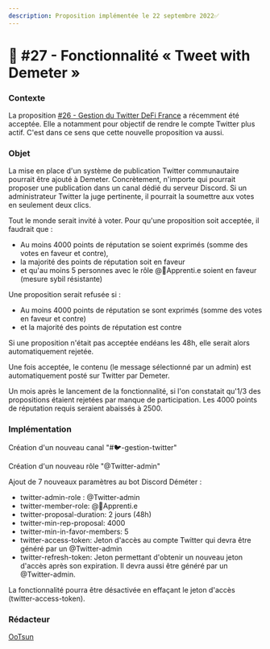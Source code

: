 ```yaml
---
description: Proposition implémentée le 22 septembre 2022✅
---
```


# 📜 #27 - Fonctionnalité « Tweet with Demeter »

### Contexte

La proposition [#26 - Gestion du Twitter DeFi France](https://docs.defi-france.org/dff/propositions/propositions-acceptees/26-gestion-du-twitter-defi-france) a récemment été acceptée. Elle a notamment pour objectif de rendre le compte Twitter plus actif. C'est dans ce sens que cette nouvelle proposition va aussi.

### Objet

La mise en place d'un système de publication Twitter communautaire pourrait être ajouté à Demeter. Concrètement, n'importe qui pourrait proposer une publication dans un canal dédié du serveur Discord. Si un administrateur Twitter la juge pertinente, il pourrait la soumettre aux votes en seulement deux clics.

Tout le monde serait invité à voter. Pour qu'une proposition soit acceptée, il faudrait que :&#x20;

* Au moins 4000 points de réputation se soient exprimés (somme des votes en faveur et contre),
* la majorité des points de réputation soit en faveur
* et qu'au moins 5 personnes avec le rôle @🐣Apprenti.e soient en faveur (mesure sybil résistante)

Une proposition serait refusée si :&#x20;

* Au moins 4000 points de réputation se sont exprimés (somme des votes en faveur et contre)
* et la majorité des points de réputation est contre

Si une proposition n'était pas acceptée endéans les 48h, elle serait alors automatiquement rejetée.

Une fois acceptée, le contenu (le message sélectionné par un admin) est automatiquement posté sur Twitter par Demeter.

Un mois après le lancement de la fonctionnalité, si l'on constatait qu'1/3 des propositions étaient rejetées par manque de participation. Les 4000 points de réputation requis seraient abaissés à 2500.&#x20;

### Implémentation

Création d'un nouveau canal "#🐦-gestion-twitter"

Création d'un nouveau rôle "@Twitter-admin"

Ajout de 7 nouveaux paramètres au bot Discord Déméter :

* twitter-admin-role : @Twitter-admin
* twitter-member-role: @🐣Apprenti.e
* twitter-proposal-duration: 2 jours (48h)
* twitter-min-rep-proposal: 4000
* twitter-min-in-favor-members: 5
* twitter-access-token: Jeton d'accès au compte Twitter qui devra être généré par un @Twitter-admin
* twitter-refresh-token: Jeton permettant d'obtenir un nouveau jeton d'accès après son expiration. Il devra aussi être généré par un @Twitter-admin.

La fonctionnalité pourra être désactivée en effaçant le jeton d'accès (twitter-access-token).

### Rédacteur

[OoTsun](https://app.gitbook.com/u/7X8PEdE3ERU9ob8UNY8rAUwz4073 "mention")
